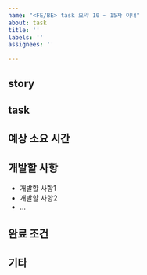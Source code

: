 ```yaml
---
name: "<FE/BE> task 요약 10 ~ 15자 이내"
about: task
title: ''
labels: ''
assignees: ''

---
```


## story

## task

## 예상 소요 시간

## 개발할 사항
- 개발할 사항1
- 개발할 사항2
- ...

## 완료 조건

## 기타
